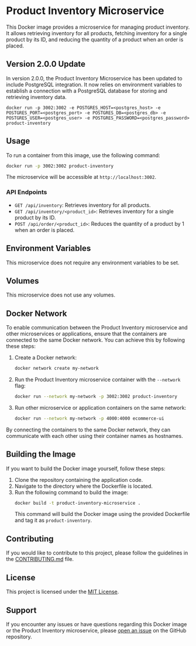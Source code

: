 # Product Inventory Microservice

This Docker image provides a microservice for managing product inventory. It allows retrieving inventory for all products, fetching inventory for a single product by its ID, and reducing the quantity of a product when an order is placed.

## Version 2.0.0 Update
In version 2.0.0, the Product Inventory Microservice has been updated to include PostgreSQL integration. It now relies on environment variables to establish a connection with a PostgreSQL database for storing and retrieving inventory data.

```
docker run -p 3002:3002 -e POSTGRES_HOST=<postgres_host> -e POSTGRES_PORT=<postgres_port> -e POSTGRES_DB=<postgres_db> -e POSTGRES_USER=<postgres_user> -e POSTGRES_PASSWORD=<postgres_password> product-inventory
```

## Usage

To run a container from this image, use the following command:

```bash
docker run -p 3002:3002 product-inventory
```

The microservice will be accessible at `http://localhost:3002`.

### API Endpoints

- `GET /api/inventory`: Retrieves inventory for all products.
- `GET /api/inventory/<product_id>`: Retrieves inventory for a single product by its ID.
- `POST /api/order/<product_id>`: Reduces the quantity of a product by 1 when an order is placed.

## Environment Variables

This microservice does not require any environment variables to be set.

## Volumes

This microservice does not use any volumes.

## Docker Network

To enable communication between the Product Inventory microservice and other microservices or applications, ensure that the containers are connected to the same Docker network. You can achieve this by following these steps:

1. Create a Docker network:
   ```bash
   docker network create my-network
   ```

2. Run the Product Inventory microservice container with the `--network` flag:
   ```bash
   docker run --network my-network -p 3002:3002 product-inventory
   ```

3. Run other microservice or application containers on the same network:
   ```bash
   docker run --network my-network -p 4000:4000 ecommerce-ui
   ```

By connecting the containers to the same Docker network, they can communicate with each other using their container names as hostnames.

## Building the Image

If you want to build the Docker image yourself, follow these steps:

1. Clone the repository containing the application code.
2. Navigate to the directory where the Dockerfile is located.
3. Run the following command to build the image:
   ```bash
   docker build -t product-inventory-microservice .
   ```
   This command will build the Docker image using the provided Dockerfile and tag it as `product-inventory`.

## Contributing

If you would like to contribute to this project, please follow the guidelines in the [CONTRIBUTING.md](./CONTRIBUTING.md) file.

## License

This project is licensed under the [MIT License](./LICENSE).

## Support

If you encounter any issues or have questions regarding this Docker image or the Product Inventory microservice, please [open an issue](https://github.com/your-repo/issues) on the GitHub repository.
